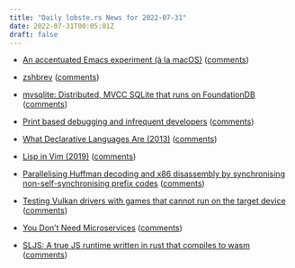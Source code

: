 ```yaml
---
title: "Daily lobste.rs News for 2022-07-31"
date: 2022-07-31T00:05:01Z
draft: false
---
```






- [An accentuated Emacs experiment (à la macOS)](https://xenodium.com/an-accentuated-emacs-experiment/)
  ([comments](https://lobste.rs/s/vixaop/accentuated_emacs_experiment_la_macos))



- [zshbrev](https://idiomdrottning.org/zshbrev)
  ([comments](https://lobste.rs/s/kov36m/zshbrev))



- [mvsqlite: Distributed, MVCC SQLite that runs on FoundationDB](https://github.com/losfair/mvsqlite)
  ([comments](https://lobste.rs/s/ekzneh/mvsqlite_distributed_mvcc_sqlite_runs_on))



- [Print based debugging and infrequent developers](https://utcc.utoronto.ca/~cks/space/blog/programming/PrintDebuggingAndInfrequentDevs)
  ([comments](https://lobste.rs/s/ytsjdc/print_based_debugging_infrequent))



- [What Declarative Languages Are (2013)](https://semantic-domain.blogspot.com/2013/07/what-declarative-languages-are.html?m=1)
  ([comments](https://lobste.rs/s/vrq9ci/what_declarative_languages_are_2013))



- [Lisp in Vim (2019)](https://susam.net/blog/lisp-in-vim.html)
  ([comments](https://lobste.rs/s/iuwdwt/lisp_vim_2019))



- [Parallelising Huffman decoding and x86 disassembly by synchronising non-self-synchronising prefix codes](https://dougallj.wordpress.com/2022/07/30/parallelising-huffman-decoding-and-x86-disassembly-by-synchronising-non-self-synchronising-prefix-codes/)
  ([comments](https://lobste.rs/s/oe0pwn/parallelising_huffman_decoding_x86))



- [Testing Vulkan drivers with games that cannot run on the target device](https://blogs.igalia.com/dpiliaiev/gfxreconstruct-test-mobile-gpus/)
  ([comments](https://lobste.rs/s/trj6pd/testing_vulkan_drivers_with_games_cannot))



- [You Don’t Need Microservices](https://itnext.io/you-dont-need-microservices-2ad8508b9e27)
  ([comments](https://lobste.rs/s/r2zkcq/you_don_t_need_microservices))



- [SLJS: A true JS runtime written in rust that compiles to wasm](https://dmytrish.net/sljs/)
  ([comments](https://lobste.rs/s/dqiyrq/sljs_true_js_runtime_written_rust))


